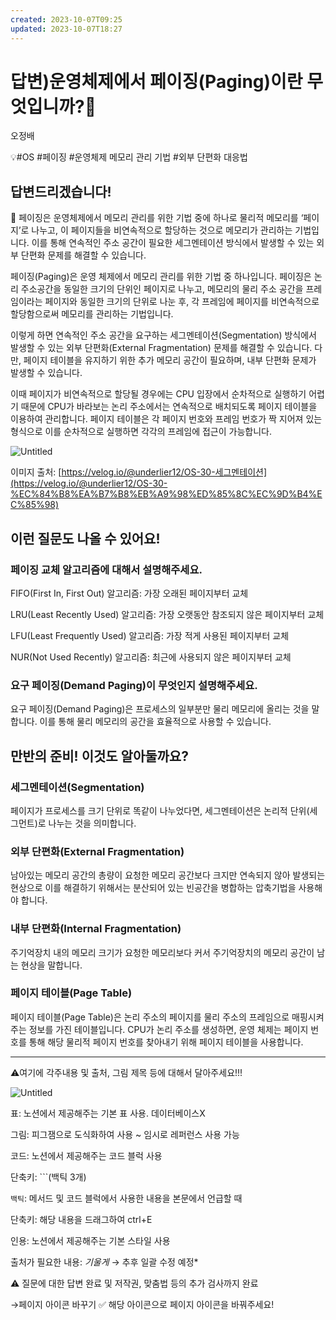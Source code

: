 ```yaml
---
created: 2023-10-07T09:25
updated: 2023-10-07T18:27
---
```

# 답변)운영체제에서 페이징(Paging)이란 무엇입니까?🏸

오정배

💡#OS #페이징 #운영체제 메모리 관리 기법 #외부 단편화 대응법

## 답변드리겠습니다!

<aside>
📌 페이징은 운영체제에서 메모리 관리를 위한 기법 중에 하나로 물리적 메모리를 ‘페이지’로 나누고, 이 페이지들을 비연속적으로 할당하는 것으로 메모리가 관리하는 기법입니다. 이를 통해 연속적인 주소 공간이 필요한 세그멘테이션 방식에서 발생할 수 있는 외부 단편화 문제를 해결할 수 있습니다.

</aside>

페이징(Paging)은 운영 체제에서 메모리 관리를 위한 기법 중 하나입니다. 페이징은 논리 주소공간을 동일한 크기의 단위인 페이지로 나누고, 메모리의 물리 주소 공간을 프레임이라는 페이지와 동일한 크기의 단위로 나눈 후, 각 프레임에 페이지를 비연속적으로 할당함으로써 메모리를 관리하는 기법입니다.

이렇게 하면 연속적인 주소 공간을 요구하는 세그멘테이션(Segmentation) 방식에서 발생할 수 있는 외부 단편화(External Fragmentation) 문제를 해결할 수 있습니다. 다만, 페이지 테이블을 유지하기 위한 추가 메모리 공간이 필요하며, 내부 단편화 문제가 발생할 수 있습니다.

이때 페이지가 비연속적으로 할당될 경우에는 CPU 입장에서 순차적으로 실행하기 어렵기 때문에 CPU가 바라보는 논리 주소에서는 연속적으로 배치되도록 페이지 테이블을 이용하여 관리합니다.  페이지 테이블은 각 페이지 번호와 프레임 번호가 짝 지어져 있는 형식으로 이를 순차적으로 실행하면 각각의 프레임에 접근이 가능합니다.

![Untitled](Untitled%2021.png)

이미지 출처: [https://velog.io/@underlier12/OS-30-세그멘테이션](https://velog.io/@underlier12/OS-30-%EC%84%B8%EA%B7%B8%EB%A9%98%ED%85%8C%EC%9D%B4%EC%85%98)

## 이런 질문도 나올 수 있어요!

### 페이징 교체 알고리즘에 대해서 설명해주세요.

  FIFO(First In, First Out) 알고리즘: 가장 오래된 페이지부터 교체

  LRU(Least Recently Used) 알고리즘: 가장 오랫동안 참조되지 않은 페이지부터 교체

  LFU(Least Frequently Used) 알고리즘: 가장 적게 사용된 페이지부터 교체

  NUR(Not Used Recently) 알고리즘: 최근에 사용되지 않은 페이지부터 교체

### 요구 페이징(Demand Paging)이 무엇인지 설명해주세요.

요구 페이징(Demand Paging)은 프로세스의 일부분만 물리 메모리에 올리는 것을 말합니다. 이를 통해 물리 메모리의 공간을 효율적으로 사용할 수 있습니다.

## 만반의 준비! 이것도 알아둘까요?

### 세그멘테이션(Segmentation)

페이지가 프로세스를 크기 단위로 똑같이 나누었다면, 세그멘테이션은 논리적 단위(세그먼트)로 나누는 것을 의미합니다. 

### 외부 단편화(External Fragmentation)

남아있는 메모리 공간의 총량이 요청한 메모리 공간보다 크지만 연속되지 않아 발생되는 현상으로 이를 해결하기 위해서는 분산되어 있는 빈공간을 병합하는 압축기법을 사용해야 합니다.

### 내부 단편화(Internal Fragmentation)

주기억장치 내의 메모리 크기가 요청한 메모리보다 커서 주기억장치의 메모리 공간이 남는 현상을 말합니다.

### 페이지 테이블(Page Table)

페이지 테이블(Page Table)은 논리 주소의 페이지를 물리 주소의 프레임으로 매핑시켜주는 정보를 가진 테이블입니다. CPU가 논리 주소를 생성하면, 운영 체제는 페이지 번호를 통해 해당 물리적 페이지 번호를 찾아내기 위해 페이지 테이블을 사용합니다.

---

⚠️여기에 각주내용 및 출처, 그림 제목 등에 대해서 달아주세요!!!

![Untitled](Untitled%2022.png)

표: 노션에서 제공해주는 기본 표 사용. 데이터베이스X

그림: 피그잼으로 도식화하여 사용 ~ 임시로 레퍼런스 사용 가능

코드: 노션에서 제공해주는 코드 블럭 사용 

단축키: ```(백틱 3개)

`백틱`: 메서드 및 코드 블럭에서 사용한 내용을 본문에서 언급할 때 

단축키: 해당 내용을 드래그하여 ctrl+E

인용: 노션에서 제공해주는 기본 스타일 사용

출처가 필요한 내용: *기울게* → 추후 일괄 수정 예정*

⚠️ 질문에 대한 답변 완료 및 저작권, 맞춤법 등의 추가 검사까지 완료

→페이지 아이콘 바꾸기 ✅ 해당 아이콘으로 페이지 아이콘을 바꿔주세요!